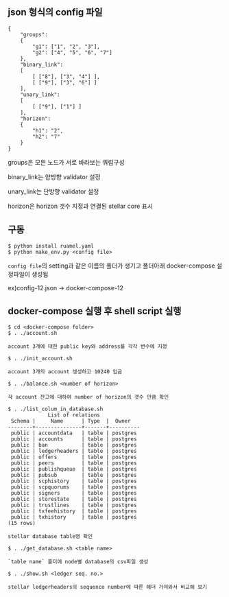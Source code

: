 ## json 형식의 config 파일

```
{
    "groups":
    {
        "g1": ["1", "2", "3"],
        "g2": ["4", "5", "6", "7"]
    },
    "binary_link":
    [
        [ ["8"], ["3", "4"] ],
        [ ["9"], ["3", "6"] ]
    ],
    "unary_link":
    [
        [ ["9"], ["1"] ]
    ],
    "horizon":
    {
        "h1": "2",
        "h2": "7"
    }
}
```
groups은 모든 노드가 서로 바라보는 쿼럼구성

binary_link는 양방향 validator 설정

unary_link는 단방향 validator 설정

horizon은 horizon 갯수 지정과 연결된 stellar core 표시

## 구동

```
$ python install ruamel.yaml
$ python make_env.py <config file>
```

`config file`의 setting과 같은 이름의 폴더가 생기고 폴더아래 docker-compose 설정파일이 생성됨

ex)config-12.json -> docker-compose-12

## docker-compose 실행 후 shell script 실행

```
$ cd <docker-compose folder>
$ . ./account.sh   				

account 3개에 대한 public key와 address를 각각 변수에 지정

$ . ./init_account.sh				

account 3개의 account 생성하고 10240 입금

$ . ./balance.sh <number of horizon>		

각 account 잔고에 대하여 number of horizon의 갯수 만큼 확인

$ . ./list_colum_in_database.sh
             List of relations
 Schema |     Name      | Type  |  Owner   
--------+---------------+-------+----------
 public | accountdata   | table | postgres
 public | accounts      | table | postgres
 public | ban           | table | postgres
 public | ledgerheaders | table | postgres
 public | offers        | table | postgres
 public | peers         | table | postgres
 public | publishqueue  | table | postgres
 public | pubsub        | table | postgres
 public | scphistory    | table | postgres
 public | scpquorums    | table | postgres
 public | signers       | table | postgres
 public | storestate    | table | postgres
 public | trustlines    | table | postgres
 public | txfeehistory  | table | postgres
 public | txhistory     | table | postgres
(15 rows)

stellar database table명 확인

$ . ./get_database.sh <table name>

`table name` 폴더에 node별 database의 csv파일 생성

$ . ./show.sh <ledger seq. no.>

stellar ledgerheaders의 sequence number에 따른 헤더 가져와서 비교해 보기
```
